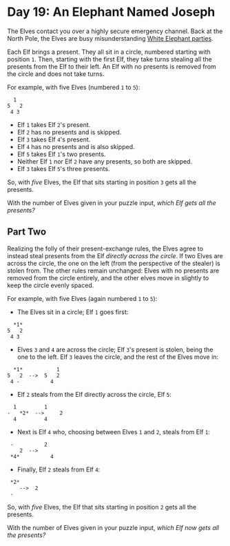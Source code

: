 # Day 19: An Elephant Named Joseph

The Elves contact you over a highly secure emergency channel. Back at the North Pole, the Elves are busy misunderstanding [White Elephant parties](https://en.wikipedia.org/wiki/White_elephant_gift_exchange).

Each Elf brings a present. They all sit in a circle, numbered starting with position `1`. Then, starting with the first Elf, they take turns stealing all the presents from the Elf to their left. An Elf with no presents is removed from the circle and does not take turns.

For example, with five Elves (numbered `1` to `5`):

```
  1
5   2
 4 3
```

- Elf `1` takes Elf `2`'s present.
- Elf `2` has no presents and is skipped.
- Elf `3` takes Elf `4`'s present.
- Elf `4` has no presents and is also skipped.
- Elf `5` takes Elf `1`'s two presents.
- Neither Elf `1` nor Elf `2` have any presents, so both are skipped.
- Elf `3` takes Elf `5`'s three presents.

So, with _five_ Elves, the Elf that sits starting in position `3` gets all the presents.

With the number of Elves given in your puzzle input, _which Elf gets all the presents?_

## Part Two

Realizing the folly of their present-exchange rules, the Elves agree to instead steal presents from the Elf _directly across the circle_. If two Elves are across the circle, the one on the left (from the perspective of the stealer) is stolen from. The other rules remain unchanged: Elves with no presents are removed from the circle entirely, and the other elves move in slightly to keep the circle evenly spaced.

For example, with five Elves (again numbered `1` to `5`):

- The Elves sit in a circle; Elf `1` goes first:

```
  *1*
5   2
 4 3
```

- Elves `3` and `4` are across the circle; Elf `3`'s present is stolen, being the one to the left. Elf `3` leaves the circle, and the rest of the Elves move in:

```
  *1*           1
5   2  -->  5   2
 4 -          4
```

- Elf `2` steals from the Elf directly across the circle, Elf `5`:

```
  1         1
-   *2*  -->     2
  4         4
```

- Next is Elf `4` who, choosing between Elves `1` and `2`, steals from Elf `1`:

```
 -          2
    2  -->
 *4*          4
```

- Finally, Elf `2` steals from Elf `4`:

```
 *2*
    -->  2
 -
```

So, with _five_ Elves, the Elf that sits starting in position `2` gets all the presents.

With the number of Elves given in your puzzle input, _which Elf now gets all the presents?_
